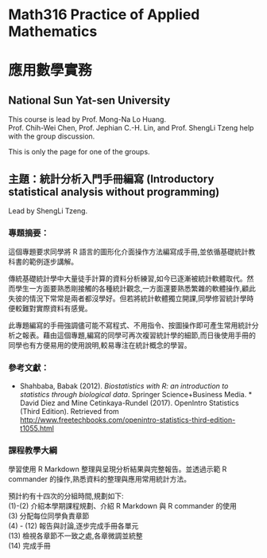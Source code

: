 # Math316 Practice of Applied Mathematics 
# 應用數學實務
## National Sun Yat-sen University
This course is lead by Prof. Mong-Na Lo Huang.  
Prof. Chih-Wei Chen, Prof. Jephian C.-H. Lin, and Prof. ShengLi Tzeng help with the group discussion.

This is only the page for one of the groups.
## 主題：統計分析入門手冊編寫 (Introductory statistical analysis without programming)
Lead by ShengLi Tzeng.

### 專題摘要：
這個專題要求同學將 R 語言的圖形化介面操作方法編寫成手冊,並依循基礎統計教科書的範例逐步講解。  

傳統基礎統計學中大量徒手計算的資料分析練習,如今已逐漸被統計軟體取代。然而學生一方面要熟悉剛接觸的各種統計觀念,一方面還要熟悉繁雜的軟體操作,顧此失彼的情況下常常是兩者都沒學好。但若將統計軟體獨立開課,同學修習統計學時便較難對實際資料有感覺。

此專題編寫的手冊強調儘可能不寫程式、不用指令、按圖操作即可產生常用統計分析之報表。藉由這個專題,編寫的同學可再次複習統計學的細節,而日後使用手冊的同學也有方便易用的使用說明,較易專注在統計概念的學習。

### 參考文獻：
* Shahbaba, Babak (2012). _Biostatistics with R: an introduction to statistics through biological data_. Springer Science+Business Media. * David Diez and Mine Cetinkaya-Rundel (2017). OpenIntro Statistics (Third Edition). Retrieved from
http://www.freetechbooks.com/openintro-statistics-third-edition-t1055.html

### 課程教學大綱
學習使用 R Markdown 整理與呈現分析結果與完整報告。並透過示範 R commander 的操作,熟悉資料的整理與應用常用統計方法。

預計約有十四次的分組時間,規劃如下:  
(1)-(2) 介紹本學期課程規劃、介紹 R Markdown 與 R commander 的使用  
(3) 分配每位同學負責章節  
(4) - (12) 報告與討論,逐步完成手冊各單元  
(13) 檢視各章節不一致之處,各章微調並統整  
(14) 完成手冊  

